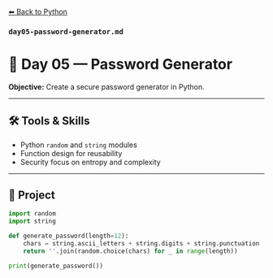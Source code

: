 <a href="index.md">⬅ Back to Python</a>



### `day05-password-generator.md`  

# 🔑 Day 05 — Password Generator

**Objective:** Create a secure password generator in Python.  

---

## 🛠️ Tools & Skills
- Python `random` and `string` modules  
- Function design for reusability  
- Security focus on entropy and complexity  

---

## 🚀 Project
```python
import random
import string

def generate_password(length=12):
    chars = string.ascii_letters + string.digits + string.punctuation
    return ''.join(random.choice(chars) for _ in range(length))

print(generate_password())
```

